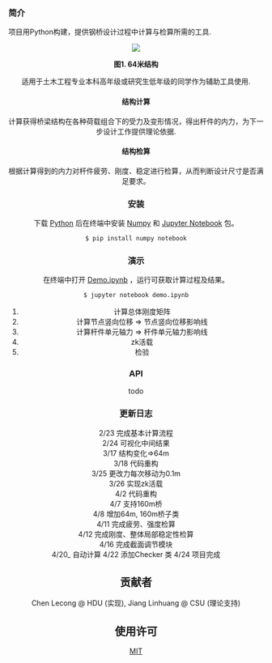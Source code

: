 
### 简介
项目用Python构建，提供钢桥设计过程中计算与检算所需的工具.

<div align=center>
<img src=https://user-images.githubusercontent.com/26713883/79548517-29200400-80c8-11ea-99a6-79b7bb52c2f8.jpg></img>
<p><b>图1. 64米结构</b></p>

适用于土木工程专业本科高年级或研究生低年级的同学作为辅助工具使用.

#### 结构计算  
计算获得桥梁结构在各种荷载组合下的受力及变形情况，得出杆件的内力，为下一步设计工作提供理论依据.
#### 结构检算 
根据计算得到的内力对杆件疲劳、刚度、稳定进行检算，从而判断设计尺寸是否满足要求。  


### 安装
下载 [Python](https://www.python.org/) 后在终端中安装 [Numpy](https://www.numpy.org.cn/) 和 [Jupyter Notebook](https://jupyter.org/) 包。  
```sh 
$ pip install numpy notebook
```


### 演示
在终端中打开 [Demo.ipynb](Demo-v2.2.3.ipynb) ，运行可获取计算过程及结果。
```sh 
$ jupyter notebook demo.ipynb
```

1. 计算总体刚度矩阵
2. 计算节点竖向位移 => 节点竖向位移影响线
3. 计算杆件单元轴力 => 杆件单元轴力影响线
4. zk活载
5. 检验
  

### API

todo


### 更新日志

2/23    完成基本计算流程  
2/24    可视化中间结果  
3/17    结构变化=>64m  
3/18    代码重构   
3/25    更改力每次移动为0.1m  
3/26    实现zk活载  
4/2     代码重构  
4/7     支持160m桥  
4/8     增加64m, 160m桥子类  
4/11    完成疲劳、强度检算  
4/12    完成刚度、整体局部稳定性检算  
4/16    完成截面调节模块  
4/20_   自动计算
4/22    添加Checker 类
4/24    项目完成



## 贡献者

Chen Lecong @ HDU (实现), Jiang Linhuang @ CSU (理论支持)



## 使用许可

[MIT](LICENSE)
